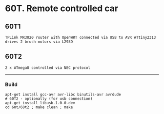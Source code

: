 # 60T.  Remote controlled car 

## 60T1

    TPLink MR3020 router with OpenWRT connected via USB to AVR ATtiny2313
    drives 2 brush motors via L293D

## 60T2

    2 x ATmega8 controlled via NEC protocol

-----------------

### Build

    apt-get install gcc-avr avr-libc binutils-avr avrdude
    # 60T2 - optionally (for usb connection)
    apt-get install libusb-1.0-0-dev
    cd 60t/60t2 ; make clean ; make
